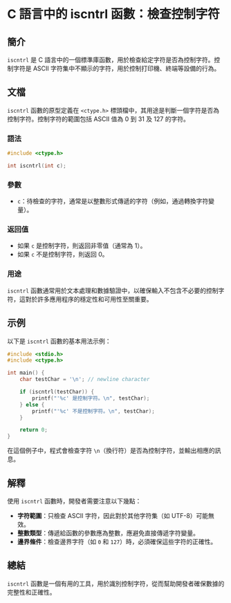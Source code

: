 <!--
Meta Description: # C 語言中的 iscntrl 函數：檢查控制字符 ## 簡介 `iscntrl` 是 C 語言中的一個標準庫函數，用於檢查給定字符是否為控制字符。控制字符是 ASCII 字符集中不顯示的字符，用於控制打印機、終端等設備的行為。 ## 文檔 `iscntrl` 函數的原型定義在 `<ctype.h...
Meta Keywords: iscntrl, testchar, ascii, ctype, include
-->

# C 語言中的 iscntrl 函數：檢查控制字符

## 簡介
`iscntrl` 是 C 語言中的一個標準庫函數，用於檢查給定字符是否為控制字符。控制字符是 ASCII 字符集中不顯示的字符，用於控制打印機、終端等設備的行為。

## 文檔
`iscntrl` 函數的原型定義在 `<ctype.h>` 標頭檔中，其用途是判斷一個字符是否為控制字符。控制字符的範圍包括 ASCII 值為 0 到 31 及 127 的字符。

### 語法
```c
#include <ctype.h>

int iscntrl(int c);
```

### 參數
- `c`：待檢查的字符，通常是以整數形式傳遞的字符（例如，通過轉換字符變量）。

### 返回值
- 如果 `c` 是控制字符，則返回非零值（通常為 1）。
- 如果 `c` 不是控制字符，則返回 0。

### 用途
`iscntrl` 函數通常用於文本處理和數據驗證中，以確保輸入不包含不必要的控制字符，這對於許多應用程序的穩定性和可用性至關重要。

## 示例
以下是 `iscntrl` 函數的基本用法示例：

```c
#include <stdio.h>
#include <ctype.h>

int main() {
    char testChar = '\n'; // newline character

    if (iscntrl(testChar)) {
        printf("'%c' 是控制字符。\n", testChar);
    } else {
        printf("'%c' 不是控制字符。\n", testChar);
    }

    return 0;
}
```

在這個例子中，程式會檢查字符 `\n`（換行符）是否為控制字符，並輸出相應的訊息。

## 解釋
使用 `iscntrl` 函數時，開發者需要注意以下幾點：

- **字符範圍**：只檢查 ASCII 字符，因此對於其他字符集（如 UTF-8）可能無效。
- **整數類型**：傳遞給函數的參數應為整數，應避免直接傳遞字符變量。
- **邊界條件**：檢查邊界字符（如 `0` 和 `127`）時，必須確保這些字符的正確性。

## 總結
`iscntrl` 函數是一個有用的工具，用於識別控制字符，從而幫助開發者確保數據的完整性和正確性。